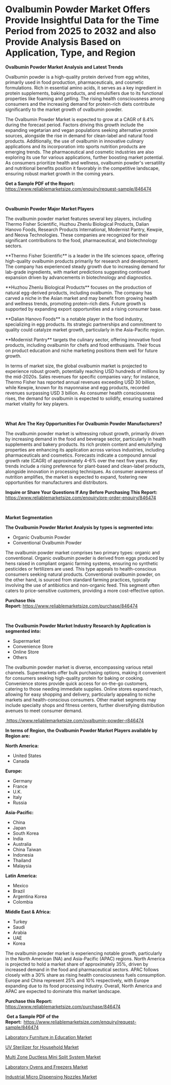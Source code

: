 <p><h1>Ovalbumin Powder Market Offers Provide Insightful Data for the Time Period from 2025 to 2032 and also Provide Analysis Based on Application, Type, and Region</h1></p><p><strong>Ovalbumin Powder Market Analysis and Latest Trends</strong></p>
<p><p>Ovalbumin powder is a high-quality protein derived from egg whites, primarily used in food production, pharmaceuticals, and cosmetic formulations. Rich in essential amino acids, it serves as a key ingredient in protein supplements, baking products, and emulsifiers due to its functional properties like foaming and gelling. The rising health consciousness among consumers and the increasing demand for protein-rich diets contribute significantly to the market growth of ovalbumin powder.</p><p>The Ovalbumin Powder Market is expected to grow at a CAGR of 8.4% during the forecast period. Factors driving this growth include the expanding vegetarian and vegan populations seeking alternative protein sources, alongside the rise in demand for clean-label and natural food products. Additionally, the use of ovalbumin in innovative culinary applications and its incorporation into sports nutrition products are emerging trends. The pharmaceutical and cosmetic industries are also exploring its use for various applications, further boosting market potential. As consumers prioritize health and wellness, ovalbumin powder's versatility and nutritional benefits position it favorably in the competitive landscape, ensuring robust market growth in the coming years.</p></p>
<p><strong>Get a Sample PDF of the Report:&nbsp;</strong> <a href="https://www.reliablemarketsize.com/enquiry/request-sample/846474?utm_campaign=2795&utm_medium=2&utm_source=Github&utm_content=ia&utm_term=04042025&utm_id=ovalbumin-powder">https://www.reliablemarketsize.com/enquiry/request-sample/846474</a></p>
<p>&nbsp;</p>
<p><strong>Ovalbumin Powder Major Market Players</strong></p>
<p><p>The ovalbumin powder market features several key players, including Thermo Fisher Scientific, Huzhou Zhenlu Biological Products, Dalian Hanovo Foods, Research Products International, Modernist Pantry, Kewpie, and Neova Technologies. These companies are recognized for their significant contributions to the food, pharmaceutical, and biotechnology sectors.</p><p>**Thermo Fisher Scientific** is a leader in the life sciences space, offering high-quality ovalbumin products primarily for research and development. The company has experienced steady growth due to increasing demand for lab-grade ingredients, with market predictions suggesting continued expansion driven by advancements in biotechnology and diagnostics.</p><p>**Huzhou Zhenlu Biological Products** focuses on the production of natural egg-derived products, including ovalbumin. The company has carved a niche in the Asian market and may benefit from growing health and wellness trends, promoting protein-rich diets. Future growth is supported by expanding export opportunities and a rising consumer base.</p><p>**Dalian Hanovo Foods** is a notable player in the food industry, specializing in egg products. Its strategic partnerships and commitment to quality could catalyze market growth, particularly in the Asia-Pacific region.</p><p>**Modernist Pantry** targets the culinary sector, offering innovative food products, including ovalbumin for chefs and food enthusiasts. Their focus on product education and niche marketing positions them well for future growth.</p><p>In terms of market size, the global ovalbumin market is projected to experience robust growth, potentially reaching USD hundreds of millions by the mid-2020s. Sales revenues for specific companies vary; for instance, Thermo Fisher has reported annual revenues exceeding USD 30 billion, while Kewpie, known for its mayonnaise and egg products, recorded revenues surpassing USD 3 billion. As consumer health consciousness rises, the demand for ovalbumin is expected to solidify, ensuring sustained market vitality for key players.</p></p>
<p>&nbsp;</p>
<p><strong>What Are The Key Opportunities For Ovalbumin Powder Manufacturers?</strong></p>
<p><p>The ovalbumin powder market is witnessing robust growth, primarily driven by increasing demand in the food and beverage sector, particularly in health supplements and bakery products. Its rich protein content and emulsifying properties are enhancing its application across various industries, including pharmaceuticals and cosmetics. Forecasts indicate a compound annual growth rate (CAGR) of approximately 4-6% over the next five years. Key trends include a rising preference for plant-based and clean-label products, alongside innovation in processing techniques. As consumer awareness of nutrition amplifies, the market is expected to expand, fostering new opportunities for manufacturers and distributors.</p></p>
<p><strong>Inquire or Share Your Questions If Any Before Purchasing This Report:</strong> <a href="https://www.reliablemarketsize.com/enquiry/pre-order-enquiry/846474?utm_campaign=2795&utm_medium=2&utm_source=Github&utm_content=ia&utm_term=04042025&utm_id=ovalbumin-powder">https://www.reliablemarketsize.com/enquiry/pre-order-enquiry/846474</a></p>
<p>&nbsp;</p>
<p><strong>Market Segmentation</strong></p>
<p><strong>The Ovalbumin Powder Market Analysis by types is segmented into:</strong></p>
<p><ul><li>Organic Ovalbumin Powder</li><li>Conventional Ovalbumin Powder</li></ul></p>
<p><p>The ovalbumin powder market comprises two primary types: organic and conventional. Organic ovalbumin powder is derived from eggs produced by hens raised in compliant organic farming systems, ensuring no synthetic pesticides or fertilizers are used. This type appeals to health-conscious consumers seeking natural products. Conventional ovalbumin powder, on the other hand, is sourced from standard farming practices, typically involving the use of antibiotics and non-organic feed. This segment often caters to price-sensitive customers, providing a more cost-effective option.</p></p>
<p><strong>Purchase this Report:&nbsp;</strong><a href="https://www.reliablemarketsize.com/purchase/846474?utm_campaign=2795&utm_medium=2&utm_source=Github&utm_content=ia&utm_term=04042025&utm_id=ovalbumin-powder">https://www.reliablemarketsize.com/purchase/846474</a></p>
<p>&nbsp;</p>
<p><strong>The Ovalbumin Powder Market Industry Research by Application is segmented into:</strong></p>
<p><ul><li>Supermarket</li><li>Convenience Store</li><li>Online Store</li><li>Others</li></ul></p>
<p><p>The ovalbumin powder market is diverse, encompassing various retail channels. Supermarkets offer bulk purchasing options, making it convenient for consumers seeking high-quality protein for baking or cooking. Convenience stores provide quick access for on-the-go customers, catering to those needing immediate supplies. Online stores expand reach, allowing for easy shopping and delivery, particularly appealing to niche markets and health-conscious consumers. Other market segments may include specialty shops and fitness centers, further diversifying distribution avenues to meet consumer demand.</p></p>
<p><a href="https://www.reliablemarketsize.com/ovalbumin-powder-r846474?utm_campaign=2795&utm_medium=2&utm_source=Github&utm_content=ia&utm_term=04042025&utm_id=ovalbumin-powder">&nbsp;https://www.reliablemarketsize.com/ovalbumin-powder-r846474</a></p>
<p><strong>In terms of Region, the Ovalbumin Powder Market Players available by Region are:</strong></p>
<p>
    <p> <strong> North America: </strong>
        <ul>
            <li>United States</li>
            <li>Canada</li>
        </ul>
        </p> 
    <p> <strong> Europe: </strong>
        <ul>
            <li>Germany</li>
            <li>France</li>
            <li>U.K.</li>
            <li>Italy</li>
            <li>Russia</li>
        </ul>
        </p> 
    <p> <strong> Asia-Pacific: </strong>
        <ul>
            <li>China</li>
            <li>Japan</li>
            <li>South Korea</li>
            <li>India</li>
            <li>Australia</li>
            <li>China Taiwan</li>
            <li>Indonesia</li>
            <li>Thailand</li>
            <li>Malaysia</li>
        </ul>
        </p> 
    <p> <strong> Latin America: </strong>
        <ul>
            <li>Mexico</li>
            <li>Brazil</li>
            <li>Argentina Korea</li>
            <li>Colombia</li>
        </ul>
        </p> 
    <p> <strong> Middle East & Africa: </strong>
        <ul>
            <li>Turkey</li>
            <li>Saudi</li>
            <li>Arabia</li>
            <li>UAE</li>
            <li>Korea</li>
        </ul>
    </p>
    </p>
<p><p>The ovalbumin powder market is experiencing notable growth, particularly in the North American (NA) and Asia-Pacific (APAC) regions. North America is projected to hold a market share of approximately 35%, driven by increased demand in the food and pharmaceutical sectors. APAC follows closely with a 30% share as rising health consciousness fuels consumption. Europe and China represent 25% and 10% respectively, with Europe expanding due to its food processing industry. Overall, North America and APAC are expected to dominate this market landscape.</p></p>
<p><strong>Purchase this Report: </strong><a href="https://www.reliablemarketsize.com/purchase/846474?utm_campaign=2795&utm_medium=2&utm_source=Github&utm_content=ia&utm_term=04042025&utm_id=ovalbumin-powder">https://www.reliablemarketsize.com/purchase/846474</a></p>
<p>&nbsp;<strong>Get a Sample PDF of the Report:&nbsp;&nbsp;</strong><a href="https://www.reliablemarketsize.com/enquiry/request-sample/846474?utm_campaign=2795&utm_medium=2&utm_source=Github&utm_content=ia&utm_term=04042025&utm_id=ovalbumin-powder">https://www.reliablemarketsize.com/enquiry/request-sample/846474</a></p>
<p><strong></strong></p>
<p><p><a href="https://www.linkedin.com/pulse/deep-dive-laboratory-furniture-education-market-future-oqhbe?utm_campaign=2795&utm_medium=2&utm_source=Github&utm_content=ia&utm_term=04042025&utm_id=ovalbumin-powder">Laboratory Furniture in Education Market</a></p><p><a href="https://github.com/leyesamilej/Market-Research-Report-List-1/blob/main/uv-sterilizer-for-household-market.md?utm_campaign=2795&utm_medium=2&utm_source=Github&utm_content=ia&utm_term=04042025&utm_id=ovalbumin-powder">UV Sterilizer for Household Market</a></p><p><a href="https://www.linkedin.com/pulse/exploring-growth-opportunities-multi-zone-ductless-mini-erkre?utm_campaign=2795&utm_medium=2&utm_source=Github&utm_content=ia&utm_term=04042025&utm_id=ovalbumin-powder">Multi Zone Ductless Mini Split System Market</a></p><p><a href="https://www.linkedin.com/pulse/laboratory-ovens-freezers-market-global-regional-analysis-kxdre?utm_campaign=2795&utm_medium=2&utm_source=Github&utm_content=ia&utm_term=04042025&utm_id=ovalbumin-powder">Laboratory Ovens and Freezers Market</a></p><p><a href="https://www.linkedin.com/pulse/industrial-micro-dispensing-nozzles-market-analysis-shows-detailed-lumpe?utm_campaign=2795&utm_medium=2&utm_source=Github&utm_content=ia&utm_term=04042025&utm_id=ovalbumin-powder">Industrial Micro Dispensing Nozzles Market</a></p></p>